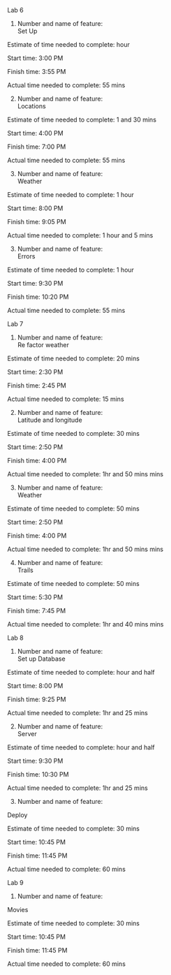 Lab 6 


1. Number and name of feature:  
Set Up

Estimate of time needed to complete: hour 

Start time: 3:00 PM

Finish time: 3:55 PM

Actual time needed to complete: 55 mins 


2. Number and name of feature:  
Locations 

Estimate of time needed to complete: 1 and 30 mins 

Start time: 4:00 PM

Finish time: 7:00 PM

Actual time needed to complete: 55 mins



3. Number and name of feature:  
Weather 

Estimate of time needed to complete: 1 hour  

Start time: 8:00 PM

Finish time: 9:05 PM

Actual time needed to complete:  1 hour and 5 mins 



3. Number and name of feature:  
Errors 

Estimate of time needed to complete: 1 hour  

Start time: 9:30 PM

Finish time: 10:20 PM

Actual time needed to complete: 55  mins 


Lab 7 

1. Number and name of feature:  
Re factor weather  

Estimate of time needed to complete: 20 mins  

Start time: 2:30 PM

Finish time: 2:45 PM

Actual time needed to complete: 15  mins 



2. Number and name of feature:  
 Latitude and longitude

Estimate of time needed to complete: 30 mins  

Start time: 2:50 PM

Finish time: 4:00 PM

Actual time needed to complete: 1hr and 50 mins  mins 



3. Number and name of feature:  
 Weather 

Estimate of time needed to complete: 50 mins  

Start time: 2:50 PM

Finish time: 4:00 PM

Actual time needed to complete: 1hr and 50 mins  mins 



4. Number and name of feature:  
 Trails 

Estimate of time needed to complete: 50 mins  

Start time: 5:30 PM

Finish time: 7:45 PM

Actual time needed to complete: 1hr and 40 mins  mins 


Lab 8


1. Number and name of feature:  
Set up Database 

Estimate of time needed to complete: hour and half 

Start time: 8:00 PM

Finish time: 9:25 PM

Actual time needed to complete: 1hr and 25 mins 



2. Number and name of feature:  
Server

Estimate of time needed to complete: hour and half 

Start time: 9:30 PM

Finish time: 10:30 PM

Actual time needed to complete: 1hr and 25 mins 



3. Number and name of feature: 

Deploy 

Estimate of time needed to complete: 30 mins 

Start time: 10:45 PM

Finish time: 11:45 PM

Actual time needed to complete: 60 mins 


Lab 9 

1. Number and name of feature: 

Movies 

Estimate of time needed to complete: 30 mins 

Start time: 10:45 PM

Finish time: 11:45 PM

Actual time needed to complete: 60 mins 